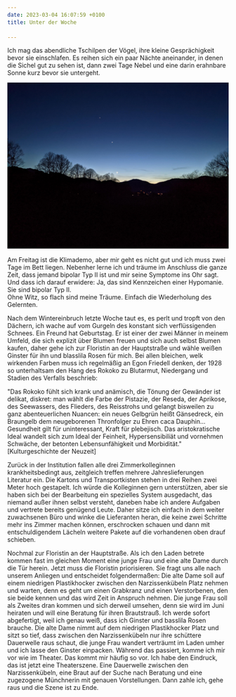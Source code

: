 ```yaml
---
date: 2023-03-04 16:07:59 +0100
title: Unter der Woche

---
```

Ich mag das abendliche Tschilpen der Vögel, ihre kleine Gesprächigkeit bevor sie einschlafen. Es reihen sich ein paar Nächte aneinander, in denen die Sichel gut zu sehen ist, dann zwei Tage Nebel und eine darin erahnbare Sonne kurz bevor sie untergeht.

![](/uploads/nacht-1.jpg)

Am Freitag ist die Klimademo, aber mir geht es nicht gut und ich muss zwei Tage im Bett liegen. Nebenher lerne ich und träume im Anschluss die ganze Zeit, dass jemand bipolar Typ II ist und mir seine Symptome ins Ohr sagt. Und dass ich darauf erwidere: Ja, das sind Kennzeichen einer Hypomanie.  Sie sind bipolar Typ II.  
Ohne Witz, so flach sind meine Träume. Einfach die Wiederholung des Gelernten. 

Nach dem Wintereinbruch letzte Woche taut es, es perlt und tropft von den Dächern, ich wache auf vom Gurgeln des konstant sich verflüssigenden Schnees. Ein Freund hat Geburtstag. Er ist einer der zwei Männer in meinem Umfeld, die sich explizit über Blumen freuen und sich auch selbst Blumen kaufen, daher gehe ich zur Floristin an der Hauptstraße und wähle weißen Ginster für ihn und blasslila Rosen für mich. Bei allen bleichen, welk wirkenden Farben muss ich regelmäßig an Egon Friedell denken, der 1928 so unterhaltsam den Hang des Rokoko zu Blutarmut, Niedergang und Stadien des Verfalls beschrieb:

"Das Rokoko fühlt sich krank und anämisch, die Tönung der Gewänder ist delikat, diskret: man wählt die Farbe der Pistazie, der Reseda, der Aprikose, des Seewassers, des Flieders, des Reisstrohs und gelangt bisweilen zu ganz abenteuerlichen Nuancen: ein neues Gelbgrün heißt Gänsedreck, ein Braungelb dem neugeborenen Thronfolger zu Ehren caca Dauphin... Gesundheit gilt für uninteressant, Kraft für plebejisch. Das aristokratische Ideal wandelt sich zum Ideal der Feinheit, Hypersensibiliät und vornehmen Schwäche, der betonten Lebensunfähigkeit und Morbidität."  \[Kulturgeschichte der Neuzeit\]

Zurück in der Institution fallen alle drei Zimmerkolleginnen krankheitsbedingt aus, zeitgleich treffen mehrere Jahreslieferungen Literatur ein. Die Kartons und Transportkisten stehen in drei Reihen zwei Meter hoch gestapelt. Ich würde die Kolleginnen gern unterstützen, aber sie haben sich bei der Bearbeitung ein spezielles System ausgedacht, das niemand außer ihnen selbst versteht, daneben habe ich andere Aufgaben und vertrete bereits genügend Leute. Daher sitze ich einfach in dem weiter zuwachsenen Büro und winke die Lieferanten heran, die keine zwei Schritte mehr ins Zimmer machen können, erschrocken schauen und dann mit entschuldigendem Lächeln weitere Pakete auf die vorhandenen oben drauf schieben.

Nochmal zur Floristin an der Hauptstraße. Als ich den Laden betrete kommen fast im gleichen Moment eine junge Frau und eine alte Dame durch die Tür herein. Jetzt muss die Floristin priorisieren. Sie fragt uns alle nach unserem Anliegen und entscheidet folgendermaßen: Die alte Dame soll auf einem niedrigen Plastikhocker zwischen den Narzissenkübeln Platz nehmen und warten, denn es geht um einen Grabkranz und einen Verstorbenen, den sie beide kennen und das wird Zeit in Anspruch nehmen. Die junge Frau soll als Zweites dran kommen und sich derweil umsehen, denn sie wird im Juni heiraten und will eine Beratung für ihren Brautstrauß. Ich werde sofort abgefertigt, weil ich genau weiß, dass ich Ginster und basslila Rosen brauche. Die alte Dame nimmt auf dem niedrigen Plastikhocker Platz und sitzt so tief, dass zwischen den Narzissenkübeln nur ihre schüttere Dauerwelle raus schaut, die junge Frau wandert verträumt im Laden umher und ich lasse den Ginster einpacken. Während das passiert, komme ich mir vor wie im Theater. Das kommt mir häufig so vor. Ich habe den Eindruck, das ist jetzt eine Theaterszene. Eine Dauerwelle zwischen den Narzissenkübeln, eine Braut auf der Suche nach Beratung und eine zugezogene Münchnerin mit genauen Vorstellungen. Dann zahle ich, gehe raus und die Szene ist zu Ende. 